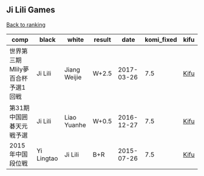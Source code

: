 ## Ji Lili Games

[Back to ranking](index.md)




| **comp** | **black** | **white** | **result** | **date** | **komi_fixed** | **kifu** | 
| --- | --- | --- | --- | --- | --- | --- |
| 世界第三期Mlily夢百合杯予選1回戦 | Ji Lili | Jiang Weijie | W+2.5 | 2017-03-26 | 7.5 | [Kifu](https://kifudepot.net/kifucontents.php?id=vbwuSgynM%2FYui%2Bz42jgLSQ%3D%3D) | 
| 第31期中国囲碁天元戦予選 | Ji Lili | Liao Yuanhe | W+0.5 | 2016-12-27 | 7.5 | [Kifu](https://kifudepot.net/kifucontents.php?id=EdFKNYFV%2FmXiZiVY4KQD6g%3D%3D) | 
| 2015年中国段位戦 | Yi Lingtao | Ji Lili | B+R | 2015-07-26 | 7.5 | [Kifu](https://kifudepot.net/kifucontents.php?id=ljZqwGfp4vuBLCYiUJJgCw%3D%3D) |




